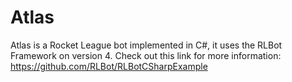 # Atlas
Atlas is a Rocket League bot implemented in C#, it uses the RLBot Framework on version 4.
Check out this link for more information:
https://github.com/RLBot/RLBotCSharpExample
